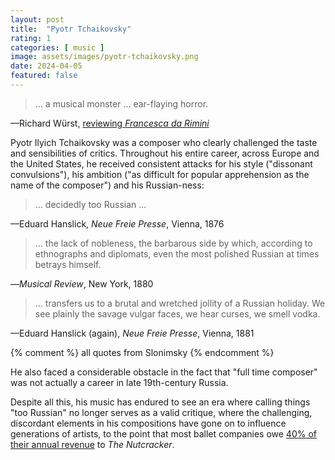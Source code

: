 ```yaml
---
layout: post
title:  "Pyotr Tchaikovsky"
rating: 1
categories: [ music ]
image: assets/images/pyotr-tchaikovsky.png
date: 2024-04-05
featured: false
---
```


> ... a musical monster ... ear-flaying horror.

—Richard Würst, [reviewing _Francesca da Rimini_](https://archive.org/details/lexiconofmusical00nico)

Pyotr Ilyich Tchaikovsky was a composer who clearly challenged the taste and sensibilities of critics. Throughout his entire career, across Europe and the United States, he received consistent attacks for his style ("dissonant convulsions"), his ambition ("as difficult for popular apprehension as the name of the composer") and his Russian-ness:

> ... decidedly too Russian ...

—Eduard Hanslick, _Neue Freie Presse_, Vienna, 1876

> ... the lack of nobleness, the barbarous side by which, according to ethnographs and diplomats, even the most polished Russian at times betrays himself.

—_Musical Review_, New York, 1880

> ... transfers us to a brutal and wretched jollity of a Russian holiday. We see plainly the savage vulgar faces, we hear curses, we smell vodka.

—Eduard Hanslick (again), _Neue Freie Presse_, Vienna, 1881

{% comment %} all quotes from Slonimsky {% endcomment %}

He also faced a considerable obstacle in the fact that "full time composer" was not actually a career in late 19th-century Russia.

Despite all this, his music has endured to see an era where calling things "too Russian" no longer serves as a valid critique, where the challenging, discordant elements in his compositions have gone on to influence generations of artists, to the point that most ballet companies owe [40% of their annual revenue](https://www.crainsnewyork.com/article/20131223/ARTS/131229961/the-nutcracker-brings-big-bucks-to-ballet-companies) to _The Nutcracker_.
